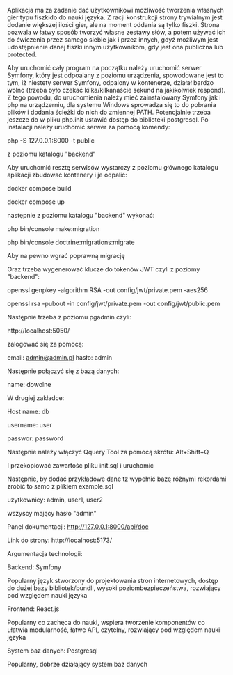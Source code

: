 Aplikacja ma za zadanie dać użytkownikowi możliwość tworzenia własnych gier typu fiszkido do nauki języka.
Z racji konstrukcji strony trywialnym jest dodanie większej ilości gier, ale na moment oddania są tylko fiszki.
Strona pozwala w łatwy sposób tworzyć własne zestawy słów, a potem używać ich do ćwiczenia przez samego siebie jak i przez innych,
gdyż możliwym jest udostępnienie danej fiszki innym użytkownikom, gdy jest ona publiczna lub protected.


Aby uruchomić cały program na początku należy uruchomić serwer Symfony, który jest odpoalany z poziomu urządzenia, spowodowane jest to tym,
iż niestety serwer Symfony, odpalony w kontenerze, działał bardzo wolno (trzeba było czekać kilka/kilkanaście sekund na jakikolwiek respond).
Z tego powodu, do uruchomienia należy mieć zainstalowany Symfony jak i php na urządzerniu, dla systemu Windows sprowadza się to do pobrania plików i dodania
ścieżki do nich do zmiennej PATH. Potencjalnie trzeba jeszcze do w pliku php.init ustawić dostęp do biblioteki postgresql. Po instalacji należy uruchomić serwer za pomocą komendy:


php -S 127.0.0.1:8000 -t public


z poziomu katalogu "backend"


Aby uruchomić resztę serwisów wystarczy z poziomu głównego katalogu aplikacji zbudować kontenery i je odpalić:


docker compose build


docker compose up


następnie z poziomu katalogu "backend" wykonać:


php bin/console make:migration


php bin/console doctrine:migrations:migrate

Aby na pewno wgrać poprawną migrację

Oraz trzeba wygenerować klucze do tokenów JWT czyli z poziomy "backend":

openssl genpkey -algorithm RSA -out config/jwt/private.pem -aes256

openssl rsa -pubout -in config/jwt/private.pem -out config/jwt/public.pem


Następnie trzeba z poziomu pgadmin czyli:


http://localhost:5050/


zalogować się za pomocą:

email: admin@admin.pl
hasło: admin


Następnie połączyć się z bazą danych:

name: dowolne

W drugiej zakładce:

Host name: db

username: user

passwor: password


Następnie należy włączyć Qquery Tool za pomocą skrótu: Alt+Shift+Q

I przekopiować zawartość pliku init.sql i uruchomić

Następnie, by dodać przykładowe dane tz wypełnić bazę różnymi rekordami zrobić to samo z plikiem example.sql

uzytkownicy: admin, user1, user2

wszyscy mający hasło "admin"


Panel dokumentacji: http://127.0.0.1:8000/api/doc

Link do strony: http://localhost:5173/


Argumentacja  technologii:

Backend: Symfony

Popularny język stworzony do projektowania stron internetowych, dostęp do dużej bazy bibliotek/bundli,
wysoki poziombezpieczeństwa, rozwiający pod względem nauki języka

Frontend: React.js

Popularny co zachęca do nauki, wspiera tworzenie komponentów co ułatwia modularność, łatwe API, czytelny, rozwiający pod względem nauki języka

System baz danych: Postgresql

Popularny, dobrze działający system baz danych



